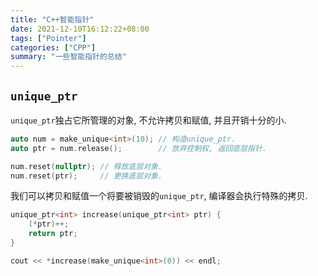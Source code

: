 ```yaml
---
title: "C++智能指针"
date: 2021-12-10T16:12:22+08:00
tags: ["Pointer"]
categories: ["CPP"]
summary: "一些智能指针的总结"
---
```


## `unique_ptr`

`unique_ptr`独占它所管理的对象, 不允许拷贝和赋值, 并且开销十分的小.

```c++
auto num = make_unique<int>(10); // 构造unique_ptr.
auto ptr = num.release();        // 放弃控制权, 返回底层指针.

num.reset(nullptr); // 释放底层对象.
num.reset(ptr);     // 更换底层对象.
```

我们可以拷贝和赋值一个将要被销毁的`unique_ptr`, 编译器会执行特殊的拷贝.

```c++
unique_ptr<int> increase(unique_ptr<int> ptr) {
	(*ptr)++;
	return ptr;
}

cout << *increase(make_unique<int>(0)) << endl;
```